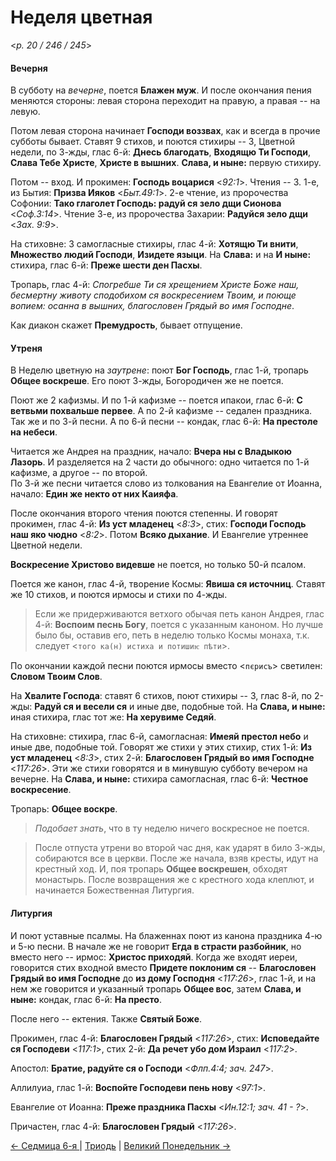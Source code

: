 
# Неделя цветная

<*p. 20 / 246 / 245*>

#### Вечерня

В субботу на *вечерне*, поется **Блажен муж**. И после окончания пения меняются стороны: левая сторона 
переходит на правую, а правая -- на левую. 
 
Потом левая сторона начинает **Господи воззвах**, как и всегда в прочие субботы бывает. Ставят 9 стихов, 
и поются стихиры -- 3, Цветной недели, по 3-жды, глас 6-й: **Днесь благодать**, **Входящю Ти Господи**, 
**Слава Тебе Христе**, **Христе в вышних**. **Слава, и ныне:** первую стихиру. 

Потом -- вход. И прокимен: **Господь воцарися** <*92:1*>. Чтения -- 3. 
1-е, из Бытия: **Призва Ияков** <*Быт.49:1*>. 
2-е чтение, из пророчества Софонии: **Тако глаголет Господь: радуй ся зело дщи Сионова** <*Соф.3:14*>. 
Чтение 3-е, из пророчества Захарии: **Радуйся зело дщи** <*Зах. 9:9*>.   

На стиховне: 3 самогласные стихиры, глас 4-й: **Хотящю Ти внити**, **Множество людий Господи**, 
**Изидете языци**. На **Слава:** и на **И ныне:** стихира, глас 6-й: **Преже шести ден Пасхы**.   

Тропарь, глас 4-й: *Спогребше Ти ся хрещением Христе Боже наш, бесмертну животу сподобихом ся воскресением 
Твоим, и поюще вопием: осанна в вышних, благословен Грядый во имя Господне*. 

Как диакон скажет **Премудрость**, бывает отпущение. 

#### Утреня

В Неделю цветную на *заутрене*: поют **Бог Господь**, глас 1-й, тропарь **Общее воскреше**. Его поют 3-жды, 
Богородичен же не поется.

Поют же 2 кафизмы. И по 1-й кафизме -- поется ипакои, глас 6-й: **С ветвьми похвальше первее**. 
А по 2-й кафизме -- седален праздника. 
Так же и по 3-й песни. 
А по 6-й песни -- кондак, глас 6-й: **На престоле на небеси**. 

Читается же Андрея на праздник, начало: **Вчера ны с Владыкою Лазорь**. И разделяется на 2 части до обычного: 
одно читается по 1-й кафизме, а другое -- по второй.   
По 3-й же песни читается слово из толкования на Евангелие от Иоанна, начало: **Един же некто от них Каияфа**. 

После окончания второго чтения поются степенны. И говорят прокимен, глас 4-й: **Из уст младенец** <*8:3*>, 
стих: **Господи Господь наш яко чюдно** <*8:2*>. Потом **Всяко дыхание**. 
И Евангелие утреннее Цветной недели. 

**Воскресение Христово видевше** не поется, но только 50-й псалом. 

Поется же канон, глас 4-й, творение Космы: **Явиша ся источниц**. Ставят же 10 стихов, и поются ирмосы 
и стихи по 4-жды. 

> Если же придерживаются ветхого обычая петь канон Андрея, глас 4-й: **Воспоим песнь Богу**, поется 
> с указанным каноном. Но лучше было бы, оставив его, петь в неделю только Космы монаха, т.к. 
> следует <`того ка(н) истиха и потишиѥ пѣти`>. 

По окончании каждой песни поются ирмосы вместо <`пєрисъ`> светилен: **Словом Твоим Слов**. 

На **Хвалите Господа**: ставят 6 стихов, поют стихиры -- 3, глас 8-й, по 2-жды: 
**Радуй ся и весели ся** и иные две, подобные той. На **Слава, и ныне:** иная стихира, глас тот же: 
**На херувиме Седяй**. 

На стиховне: стихира, глас 6-й, самогласная: **Имеяй престол небо** и иные две, подобные той. 
Говорят же стихи у этих стихир, стих 1-й: **Из уст младенец** <*8:3*>, 
стих 2-й: **Благословен Грядый во имя Господне** <*117:26*>. Эти же стихи говорятся и в минувшую субботу 
вечером на вечерне. На **Слава, и ныне:** стихира самогласная, глас 6-й: **Честное воскресение**. 

Тропарь: **Общее воскре**. 

> *Подобает знать*, что в ту неделю ничего воскресное не поется.  

> После отпуста утрени во второй час дня, как ударят в било 3-жды, собираются все в церкви. После же начала, 
> взяв кресты, идут на крестный ход. И, поя тропарь **Общее воскрешен**, обходят монастырь. После возвращения 
> же с крестного хода клеплют, и начинается Божественная Литургия.  

#### Литургия

И поют уставные псалмы. На блаженнах поют из канона праздника 4-ю и 5-ю песни. В начале же не говорит 
**Егда в страсти разбойник**, но вместо него -- ирмос: **Христос приходяй**. 
Когда же входят иереи, говорится стих входной вместо **Придете поклоним ся** -- 
**Благословен Грядый во имя Господне** до **из дому Господня** <*117:26*>, глас 1-й, и на нем же говорится 
и указанный тропарь **Общее вос**, затем **Слава, и ныне:** кондак, глас 6-й: **На престо**. 

После него -- ектения. Также **Святый Боже**. 

Прокимен, глас 4-й: **Благословен Грядый** <*117:26*>, стих: **Исповедайте ся Господеви** <*117:1*>, 
стих 2-й: **Да речет убо дом Израил** <*117:2*>. 

Апостол: **Братие, радуйте ся о Господи** <*Флп.4:4; зач. 247*>. 

Аллилуиа, глас 1-й: **Воспойте Господеви пень нову** <*97:1*>. 
 
Евангелие от Иоанна: **Преже праздника Пасхы** <*Ин.12:1; зач. 41 - ?*>. 

Причастен, глас 4-й: **Благословен Грядый** <*117:26*>. 

[← Седмица 6-я ](A_15_AST_week5.md) | [Триодь](README.md#6-я-седмица) | [Великий Понедельник →](A_19_AST_great_monday.md)
